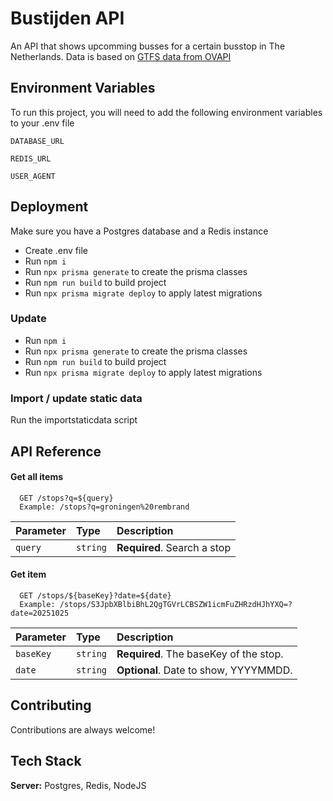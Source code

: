 # Bustijden API

An API that shows upcomming busses for a certain busstop in The Netherlands.
Data is based on [GTFS data from OVAPI](https://gtfs.ovapi.nl/)

## Environment Variables

To run this project, you will need to add the following environment variables to your .env file

`DATABASE_URL`

`REDIS_URL`

`USER_AGENT`

## Deployment

Make sure you have a Postgres database and a Redis instance

- Create .env file
- Run `npm i`
- Run `npx prisma generate` to create the prisma classes
- Run `npm run build` to build project
- Run `npx prisma migrate deploy` to apply latest migrations

### Update

- Run `npm i`
- Run `npx prisma generate` to create the prisma classes
- Run `npm run build` to build project
- Run `npx prisma migrate deploy` to apply latest migrations

### Import / update static data

Run the importstaticdata script

## API Reference

#### Get all items

```http
  GET /stops?q=${query}
  Example: /stops?q=groningen%20rembrand
```

| Parameter | Type     | Description                 |
| :-------- | :------- | :-------------------------- |
| `query`   | `string` | **Required**. Search a stop |

#### Get item

```http
  GET /stops/${baseKey}?date=${date}
  Example: /stops/S3JpbXBlbiBhL2QgTGVrLCBSZW1icmFuZHRzdHJhYXQ=?date=20251025
```

| Parameter | Type     | Description                            |
| :-------- | :------- | :------------------------------------- |
| `baseKey` | `string` | **Required**. The baseKey of the stop. |
| `date`    | `string` | **Optional**. Date to show, YYYYMMDD.  |

## Contributing

Contributions are always welcome!

## Tech Stack

**Server:** Postgres, Redis, NodeJS
